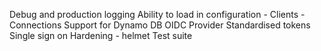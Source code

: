 
Debug and production logging
Ability to load in configuration
    - Clients
    - Connections
Support for Dynamo DB
OIDC Provider
Standardised tokens
Single sign on
Hardening - helmet
Test suite

